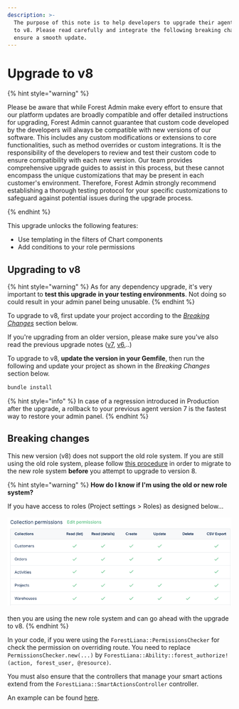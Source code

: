 ```yaml
---
description: >-
  The purpose of this note is to help developers to upgrade their agent from v7
  to v8. Please read carefully and integrate the following breaking changes to
  ensure a smooth update.​
---
```


# Upgrade to v8

{% hint style="warning" %}

Please be aware that while Forest Admin make every effort to ensure that our platform updates are broadly compatible and offer detailed instructions for upgrading, Forest Admin cannot guarantee that custom code developed by the developers will always be compatible with new versions of our software. This includes any custom modifications or extensions to core functionalities, such as method overrides or custom integrations. It is the responsibility of the developers to review and test their custom code to ensure compatibility with each new version. Our team provides comprehensive upgrade guides to assist in this process, but these cannot encompass the unique customizations that may be present in each customer's environment. Therefore, Forest Admin strongly recommend establishing a thorough testing protocol for your specific customizations to safeguard against potential issues during the upgrade process.

{% endhint %}

This upgrade unlocks the following features:

* Use templating in the filters of Chart components
* Add conditions to your role permissions

## Upgrading to v8

{% hint style="warning" %}
As for any dependency upgrade, it's very important to **test this upgrade** **in your testing environments**. Not doing so could result in your admin panel being unusable.
{% endhint %}

To upgrade to v8, first update your project according to the [_Breaking Changes_](../upgrade-notes-rails/upgrade-to-v8.md#breaking-changes) section below.&#x20;

If you're upgrading from an older version, please make sure you've also read the previous upgrade notes ([v7](upgrade-to-v7.md), [v6](upgrade-to-v6.md),..)

To upgrade to v8, **update the version in your Gemfile**, then run the following and update your project as shown in the _Breaking Changes_ section below.

```javascript
bundle install
```

{% hint style="info" %}
In case of a regression introduced in Production after the upgrade, a rollback to your previous agent version 7 is the fastest way to restore your admin panel.
{% endhint %}

## Breaking changes

This new version (v8) does not support the old role system. If you are still using the old role system, please follow [this procedure](../migrate-to-the-new-role-system.md) in order to migrate to the new role system **before** you attempt to upgrade to version 8.

{% hint style="warning" %}
**How do I know if I'm using the old or new role system?**

If you have access to roles (Project settings > Roles) as designed below...\
\
![](<../../../.gitbook/assets/image (10).png>)\
\
then you are using the new role system and can go ahead with the upgrade to v8.
{% endhint %}


In your code, if you were using the ```ForestLiana::PermissionsChecker``` for check the permission on overriding route.
You need to replace ```PermissionsChecker.new(...)``` by ```ForestLiana::Ability::forest_authorize!(action, forest_user, @resource)```.

You must also ensure that the controllers that manage your smart actions extend from the `ForestLiana::SmartActionsController` controller.

An example can be found [here](../../../reference-guide/routes/override-a-route.md).
